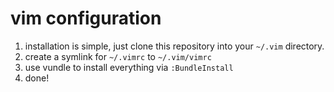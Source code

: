 vim configuration
=================

1.  installation is simple, just clone this repository into your `~/.vim` directory.
2.  create a symlink for `~/.vimrc` to `~/.vim/vimrc`
3.  use vundle to install everything via `:BundleInstall`
4.  done!